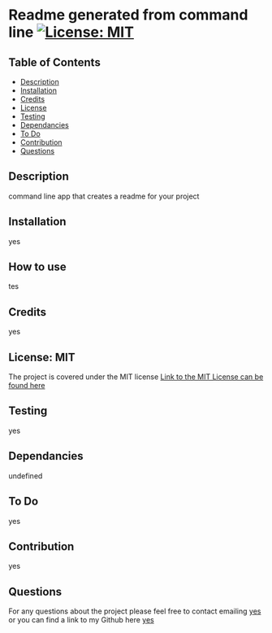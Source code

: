 
  
  # Readme generated from command line [![License: MIT](https://img.shields.io/badge/License-MIT-yellow.svg)](https://opensource.org/licenses/MIT)
 
  ## Table of Contents

  - [Description](#description)
  - [Installation](#installation)
  - [Credits](#credits)
  - [License](#license)
  - [Testing](#testing)
  - [Dependancies](#dependancies)
  - [To Do](#todo) 
  - [Contribution](#contribution)
  - [Questions](#questions) 

  ## Description

  command line app that creates a readme for your project

  ## Installation

  yes

  ## How to use

  tes

  ## Credits

  yes

  ## License: MIT
The project is covered under the MIT license 
[Link to the MIT License can be found here](https://opensource.org/licenses/MIT)

  ## Testing

  yes

  ## Dependancies

  undefined

  ## To Do

  yes

  ## Contribution 

  yes

  ## Questions 

  For any questions about the project please feel free to contact emailing [yes](mailto:yes)
  or you can find a link to my Github here [yes](https://github.com/yes)

